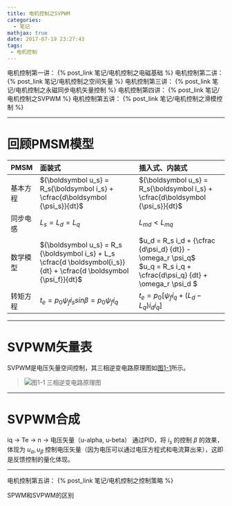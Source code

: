 ```yaml
---
title: 电机控制之SVPWM
categories:
  - 笔记
mathjax: true
date: 2017-07-19 23:27:43
tags:
 - 电机控制
---
```



电机控制第一讲： {% post_link 笔记/电机控制之电磁基础 %}
电机控制第二讲： {% post_link 笔记/电机控制之空间矢量 %}
电机控制第三讲： {% post_link 笔记/电机控制之永磁同步电机矢量控制 %}
电机控制第四讲： {% post_link 笔记/电机控制之SVPWM %}
电机控制第五讲： {% post_link 笔记/电机控制之滑模控制 %}


<!-- more -->


---
# 回顾PMSM模型

| PMSM     | 面装式                                                                                                                 | 插入式、内装式                                                                                                             |
| :---     | :---                                                                                                                   | :---                                                                                                                       |
| 基本方程 | ${\boldsymbol u_s} = R_s{\boldsymbol i_s} + \cfrac{d\boldsymbol {\psi_s}}{dt}$                                         | ${\boldsymbol u_s} = R_s{\boldsymbol i_s} + \cfrac{d\boldsymbol {\psi_s}}{dt}$                                             |
| 同步电感 | $L_s = L_d = L_q$                                                                                                      | $L_{md} < L_{mq}$                                                                                                          |
| 数学模型 | ${\boldsymbol u_s} = R_s {\boldsymbol i_s} + L_s \cfrac{d \boldsymbol{i_s}}{dt} +  \cfrac{d \boldsymbol {\psi_f}}{dt}$ | $u_d = R_s i_d + {\cfrac {d\psi_d} {dt}} - \omega_r \psi_q$ <br> $u_q = R_s i_q + \cfrac{d\psi_q} {dt} + \omega_r \psi_d $ |
| 转矩方程 | $t_e = p_0 \psi_f i_s sin\beta = p_0 \psi_f i_q$                                                                       | $t_e = p_0[\psi_f i_q + (L_d - L_q)i_d i_q]$                                                                               |


---
# SVPWM矢量表
SVPWM是电压矢量空间控制，其三相逆变电路原理图如[图1-1](#图1-1)所示。

<span id = "图1-1"></span>
> ![图1-1 三相逆变电路原理图](1-01.png) 


---
# SVPWM合成


iq -> Te -> n -> 电压矢量（u-alpha, u-beta）
通过PID，将 $i_s$ 的控制 $\beta$ 的效果， 体现为 $u_\alpha, u_\beta$ 控制电压矢量（因为电压可以通过电压方程式和电流算出来），这即是反馈控制的量化体现。

---
电机控制第五讲： {% post_link 笔记/电机控制之控制策略 %}

SPWM和SVPWM的区别



